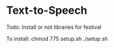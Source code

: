 # Text-to-Speech

Todo:
Install or not libraries for festival 

To install:
chmod 775 setup.sh
./setup.sh